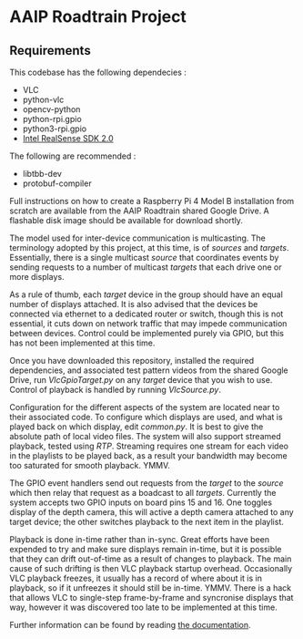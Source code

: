 # AAIP Roadtrain Project
## Requirements
This codebase has the following dependecies :
- VLC
- python-vlc
- opencv-python
- python-rpi.gpio
- python3-rpi.gpio
- [Intel RealSense SDK 2.0](https://github.com/IntelRealSense/librealsense)

The following are recommended :
- libtbb-dev
- protobuf-compiler

Full instructions on how to create a Raspberry Pi 4 Model B installation from scratch
are available from the AAIP Roadtrain shared Google Drive.
A flashable disk image should be available for download shortly.

The model used for inter-device communication is multicasting.
The terminology adopted by this project, at this time, is of *sources* and *targets*.
Essentially, there is a single multicast *source* that coordinates events by sending requests to
a number of multicast *targets* that each drive one or more displays.

As a rule of thumb, each *target* device in the group should have an equal number of displays attached.
It is also advised that the devices be connected via ethernet to a dedicated router
or switch, though this is not essential, it cuts down on network traffic that may impede
communication between devices. Control could be implemented purely via GPIO,
but this has not been implemented at this time.

Once you have downloaded this repository, installed the required dependencies,
and associated test pattern videos from the shared Google Drive,
run *VlcGpioTarget.py* on any *target* device that you wish to use.
Control of playback is handled by running *VlcSource.py*.

Configuration for the different aspects of the system are located near to their associated code.
To configure which displays are used, and what is played back on which display, edit *common.py*.
It is best to give the absolute path of local video files.
The system will also support streamed playback, tested using *RTP*.
Streaming requires one stream for each video in the playlists to be played back,
as a result your bandwidth may become too saturated for smooth playback. YMMV.

The GPIO event handlers send out requests from the *target* to the *source*
which then relay that request as a boadcast to all *targets*.
Currently the system accepts two GPIO inputs on board pins 15 and 16.
One toggles display of the depth camera,
this will active a depth camera attached to any target device;
the other switches playback to the next item in the playlist.

Playback is done in-time rather than in-sync.
Great efforts have been expended to try and make sure displays remain in-time,
but it is possible that they can drift out-of-time as a result of changes to playback.
The main cause of such drifting is then VLC playback startup overhead.
Occasionally VLC playback freezes, it usually has a record of where about it is in playback,
so if it unfreezes it should still be in-time. YMMV.
There is a hack that allows VLC to single-step frame-by-frame and syncronise displays that
way, however it was discovered too late to be implemented at this time.

Further information can be found by reading [the documentation](https://roadtrain.readthedocs.io/).

